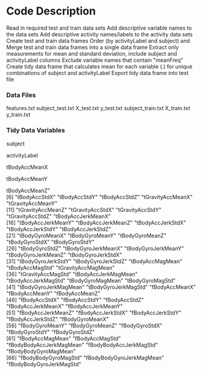 Code Description
=================
Read in required test and train data sets
Add descriptive variable names to the data sets
Add descriptive activity names/labels to the activity data sets
Create test and train data frames
Order (by activityLabel and subject) and Merge test and train data frames into a single data frame
Extract only measurements for mean and standard deviation, include subject and activityLabel columns
Exclude variable names that contain "meanFreq"
Create tidy data frame that calculates mean for each variable (.) for unique combinations of subject and activityLabel
Export tidy data frame into text file

### Data Files
features.txt
subject_test.txt
X_test.txt
y_test.txt
subject_train.txt
X_train.txt
y_train.txt

### Tidy Data Variables
subject

activityLabel

tBodyAccMeanX

tBodyAccMeanY

tBodyAccMeanZ"           
 [6] "tBodyAccStdX"             "tBodyAccStdY"             "tBodyAccStdZ"             "tGravityAccMeanX"         "tGravityAccMeanY"        
[11] "tGravityAccMeanZ"         "tGravityAccStdX"          "tGravityAccStdY"          "tGravityAccStdZ"          "tBodyAccJerkMeanX"       
[16] "tBodyAccJerkMeanY"        "tBodyAccJerkMeanZ"        "tBodyAccJerkStdX"         "tBodyAccJerkStdY"         "tBodyAccJerkStdZ"        
[21] "tBodyGyroMeanX"           "tBodyGyroMeanY"           "tBodyGyroMeanZ"           "tBodyGyroStdX"            "tBodyGyroStdY"           
[26] "tBodyGyroStdZ"            "tBodyGyroJerkMeanX"       "tBodyGyroJerkMeanY"       "tBodyGyroJerkMeanZ"       "tBodyGyroJerkStdX"       
[31] "tBodyGyroJerkStdY"        "tBodyGyroJerkStdZ"        "tBodyAccMagMean"          "tBodyAccMagStd"           "tGravityAccMagMean"      
[36] "tGravityAccMagStd"        "tBodyAccJerkMagMean"      "tBodyAccJerkMagStd"       "tBodyGyroMagMean"         "tBodyGyroMagStd"         
[41] "tBodyGyroJerkMagMean"     "tBodyGyroJerkMagStd"      "fBodyAccMeanX"            "fBodyAccMeanY"            "fBodyAccMeanZ"           
[46] "fBodyAccStdX"             "fBodyAccStdY"             "fBodyAccStdZ"             "fBodyAccJerkMeanX"        "fBodyAccJerkMeanY"       
[51] "fBodyAccJerkMeanZ"        "fBodyAccJerkStdX"         "fBodyAccJerkStdY"         "fBodyAccJerkStdZ"         "fBodyGyroMeanX"          
[56] "fBodyGyroMeanY"           "fBodyGyroMeanZ"           "fBodyGyroStdX"            "fBodyGyroStdY"            "fBodyGyroStdZ"           
[61] "fBodyAccMagMean"          "fBodyAccMagStd"           "fBodyBodyAccJerkMagMean"  "fBodyBodyAccJerkMagStd"   "fBodyBodyGyroMagMean"    
[66] "fBodyBodyGyroMagStd"      "fBodyBodyGyroJerkMagMean" "fBodyBodyGyroJerkMagStd" 
